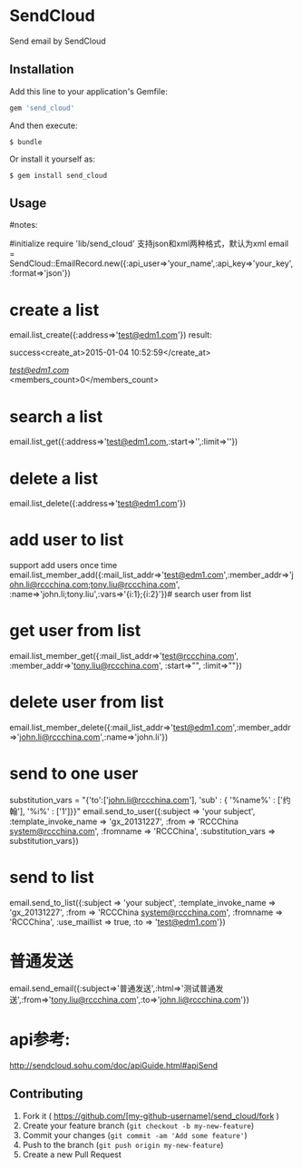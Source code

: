 # SendCloud

 Send email by SendCloud

## Installation

Add this line to your application's Gemfile:

```ruby
gem 'send_cloud'
```

And then execute:

    $ bundle

Or install it yourself as:

    $ gem install send_cloud

## Usage

#notes:

#initialize
require 'lib/send_cloud'
支持json和xml两种格式，默认为xml
email = SendCloud::EmailRecord.new({:api_user=>'your_name',:api_key=>'your_key',:format=>'json'})
# create a list
email.list_create({:address=>'test@edm1.com'})
result:
<?xml version="1.0" encoding="UTF-8"?>
<result><message>success</message><list><create_at>2015-01-04 10:52:59</create_at><address>test@edm1.com</address><members_count>0</members_count><description /><name /></list></result>
# search a list
email.list_get({:address=>'test@edm1.com,:start=>'',:limit=>''})
# delete a list
email.list_delete({:address=>'test@edm1.com'})
# add user to list
support add users once time
email.list_member_add({:mail_list_addr=>'test@edm1.com',:member_addr=>'john.li@rccchina.com;tony.liu@rccchina.com',
                       :name=>'john.li;tony.liu',:vars=>'{i:1};{i:2}'})# search user from list
# get user from list
email.list_member_get({:mail_list_addr=>'test@rccchina.com', :member_addr=>'tony.liu@rccchina.com', :start=>"", :limit=>""})
# delete user from list
email.list_member_delete({:mail_list_addr=>'test@edm1.com',:member_addr=>'john.li@rccchina.com',:name=>'john.li'})
# send to one user
substitution_vars = "{'to':['john.li@rccchina.com'], 'sub' : { '%name%' : ['约翰'], '%i%' : ['1']}}"
email.send_to_user({:subject => 'your subject', :template_invoke_name => 'gx_20131227', :from => 'RCCChina <system@rccchina.com>', :fromname => 'RCCChina', :substitution_vars => substitution_vars})
# send to list
email.send_to_list({:subject => 'your subject', :template_invoke_name => 'gx_20131227', :from => 'RCCChina <system@rccchina.com>', :fromname => 'RCCChina', :use_maillist => true, :to => 'test@edm1.com'})
# 普通发送
email.send_email({:subject=>'普通发送',:html=>'测试普通发送',:from=>'tony.liu@rccchina.com',:to=>'john.li@rccchina.com'})
# api参考:
http://sendcloud.sohu.com/doc/apiGuide.html#apiSend
## Contributing

1. Fork it ( https://github.com/[my-github-username]/send_cloud/fork )
2. Create your feature branch (`git checkout -b my-new-feature`)
3. Commit your changes (`git commit -am 'Add some feature'`)
4. Push to the branch (`git push origin my-new-feature`)
5. Create a new Pull Request
